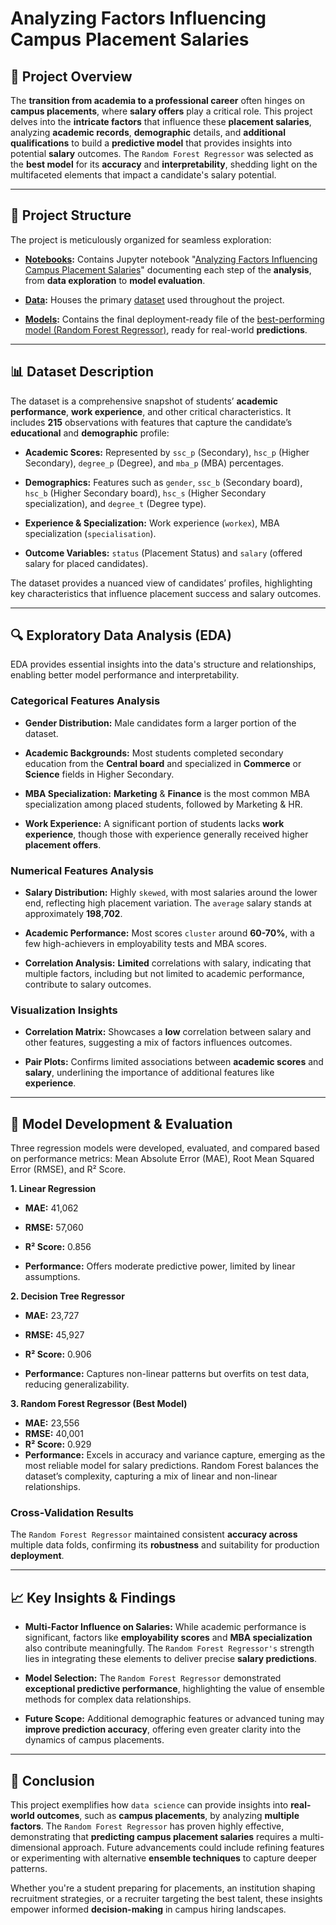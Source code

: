 # Analyzing Factors Influencing Campus Placement Salaries

## 📌 Project Overview

The **transition from academia to a professional career** often hinges on **campus placements**, where **salary offers** play a critical role. This project delves into the **intricate factors** that influence these **placement salaries**, analyzing **academic records**, **demographic** details, and **additional qualifications** to build a **predictive model** that provides insights into potential **salary** outcomes. The `Random Forest Regressor` was selected as the **best model** for its **accuracy** and **interpretability**, shedding light on the multifaceted elements that impact a candidate's salary potential.
________________________________________

## 📂 Project Structure

The project is meticulously organized for seamless exploration:

+ **[Notebooks](https://github.com/Waliid18/Walid-Lahlali-Data-Science-Portfolio/tree/main/Data-Science-Projects/03%20-%20Machine-Learning-Projects/01%20-%20Analyzing%20Factors%20Influencing%20Campus%20Placement%20Salaries/01%20-%20Notebooks):** Contains Jupyter notebook "[Analyzing Factors Influencing Campus Placement Salaries](https://github.com/Waliid18/Walid-Lahlali-Data-Science-Portfolio/blob/main/Data-Science-Projects/03%20-%20Machine-Learning-Projects/01%20-%20Analyzing%20Factors%20Influencing%20Campus%20Placement%20Salaries/01%20-%20Notebooks/Analyzing%20Factors%20Influencing%20Campus%20Placement%20Salaries.ipynb)" documenting each step of the **analysis**, from **data exploration** to **model evaluation**.

+ **[Data](https://github.com/Waliid18/Walid-Lahlali-Data-Science-Portfolio/tree/main/Data-Science-Projects/03%20-%20Machine-Learning-Projects/01%20-%20Analyzing%20Factors%20Influencing%20Campus%20Placement%20Salaries/02%20-%20Data):** Houses the primary [dataset](https://github.com/Waliid18/Walid-Lahlali-Data-Science-Portfolio/blob/main/Data-Science-Projects/03%20-%20Machine-Learning-Projects/01%20-%20Analyzing%20Factors%20Influencing%20Campus%20Placement%20Salaries/02%20-%20Data/Placement_Data_Full_Class_1.csv) used throughout the project.

+ **[Models](https://github.com/Waliid18/Walid-Lahlali-Data-Science-Portfolio/tree/main/Data-Science-Projects/03%20-%20Machine-Learning-Projects/01%20-%20Analyzing%20Factors%20Influencing%20Campus%20Placement%20Salaries/03%20-%20Models):** Contains the final deployment-ready file of the [best-performing model (Random Forest Regressor)](https://github.com/Waliid18/Walid-Lahlali-Data-Science-Portfolio/blob/main/Data-Science-Projects/03%20-%20Machine-Learning-Projects/01%20-%20Analyzing%20Factors%20Influencing%20Campus%20Placement%20Salaries/03%20-%20Models/random_forest_model.pkl), ready for real-world **predictions**.
  
________________________________________

## 📊 Dataset Description

The dataset is a comprehensive snapshot of students’ **academic performance**, **work experience**, and other critical characteristics. It includes **215** observations with features that capture the candidate’s **educational** and **demographic** profile:

+ **Academic Scores:** Represented by `ssc_p` (Secondary), `hsc_p` (Higher Secondary), `degree_p` (Degree), and `mba_p` (MBA) percentages.
  
+ **Demographics:** Features such as `gender`, `ssc_b` (Secondary board), `hsc_b` (Higher Secondary board), `hsc_s` (Higher Secondary specialization), and `degree_t` (Degree type).
  
+ **Experience & Specialization:** Work experience (`workex`), MBA specialization (`specialisation`).
  
+ **Outcome Variables:** `status` (Placement Status) and `salary` (offered salary for placed candidates).
  
The dataset provides a nuanced view of candidates’ profiles, highlighting key characteristics that influence placement success and salary outcomes.

________________________________________

## 🔍 Exploratory Data Analysis (EDA)

EDA provides essential insights into the data's structure and relationships, enabling better model performance and interpretability.

### Categorical Features Analysis

+ **Gender Distribution:** Male candidates form a larger portion of the dataset.
  
+ **Academic Backgrounds:** Most students completed secondary education from the **Central board** and specialized in **Commerce** or **Science** fields in Higher Secondary.
  
+ **MBA Specialization:** **Marketing** & **Finance** is the most common MBA specialization among placed students, followed by Marketing & HR.
  
+ **Work Experience:** A significant portion of students lacks **work experience**, though those with experience generally received higher **placement offers**.
  
### Numerical Features Analysis

+ **Salary Distribution:** Highly `skewed`, with most salaries around the lower end, reflecting high placement variation. The `average` salary stands at approximately **198**,**702**.
  
+ **Academic Performance:** Most scores `cluster` around **60-70%**, with a few high-achievers in employability tests and MBA scores.
  
+ **Correlation Analysis:** **Limited** correlations with salary, indicating that multiple factors, including but not limited to academic performance, contribute to salary outcomes.
  
### Visualization Insights

+ **Correlation Matrix:** Showcases a **low** correlation between salary and other features, suggesting a mix of factors influences outcomes.
  
+ **Pair Plots:** Confirms limited associations between **academic scores** and **salary**, underlining the importance of additional features like **experience**.

________________________________________

## 🚀 Model Development & Evaluation

Three regression models were developed, evaluated, and compared based on performance metrics: Mean Absolute Error (MAE), Root Mean Squared Error (RMSE), and R² Score.

**1. Linear Regression**
   
+ **MAE:** 41,062
  
+ **RMSE:** 57,060
  
+ **R² Score:** 0.856
  
+ **Performance:** Offers moderate predictive power, limited by linear assumptions.
  
**2. Decision Tree Regressor**

+ **MAE:** 23,727
  
+ **RMSE:** 45,927
  
+ **R² Score:** 0.906
  
+ **Performance:** Captures non-linear patterns but overfits on test data, reducing generalizability.

**3. Random Forest Regressor (Best Model)**

+ **MAE:** 23,556
+ **RMSE:** 40,001
+ **R² Score:** 0.929
+ **Performance:** Excels in accuracy and variance capture, emerging as the most reliable model for salary predictions. Random Forest balances the dataset’s complexity, capturing a mix of linear and non-linear relationships.
  
### Cross-Validation Results

The `Random Forest Regressor` maintained consistent **accuracy across** multiple data folds, confirming its **robustness** and suitability for production **deployment**.

________________________________________

## 📈 Key Insights & Findings

+ **Multi-Factor Influence on Salaries:** While academic performance is significant, factors like **employability scores** and **MBA specialization** also contribute meaningfully. The `Random Forest Regressor's` strength lies in integrating these elements to deliver precise **salary predictions**.
  
+ **Model Selection:** The `Random Forest Regressor` demonstrated **exceptional predictive performance**, highlighting the value of ensemble methods for complex data relationships.
  
+ **Future Scope:** Additional demographic features or advanced tuning may **improve prediction accuracy**, offering even greater clarity into the dynamics of campus placements.

________________________________________

## 🔑 Conclusion

This project exemplifies how `data science` can provide insights into **real-world outcomes**, such as **campus placements**, by analyzing **multiple factors**. The `Random Forest Regressor` has proven highly effective, demonstrating that **predicting campus placement salaries** requires a multi-dimensional approach. Future advancements could include refining features or experimenting with alternative **ensemble techniques** to capture deeper patterns.

Whether you're a student preparing for placements, an institution shaping recruitment strategies, or a recruiter targeting the best talent, these insights empower informed **decision-making** in campus hiring landscapes.
